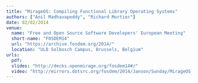 ```yaml
---
title: "MirageOS: Compiling Functional Library Operating Systems"
authors: ["Anil Madhavapeddy", "Richard Mortier"]
date: 02/02/2014
venue:
  name: "Free and Open Source Software Developers' European Meeting"
  short-name: "FOSDEM14"
  url: "https://archive.fosdem.org/2014/"
  location: "ULB Solbosch Campus, Brussels, Belgium"
urls:
  pdf:
  slides: "http://decks.openmirage.org/fosdem14#/"
  video: "http://mirrors.dotsrc.org/fosdem/2014/Janson/Sunday/MirageOS_compiling_functional_library_operating_systems.webm"
---
```

